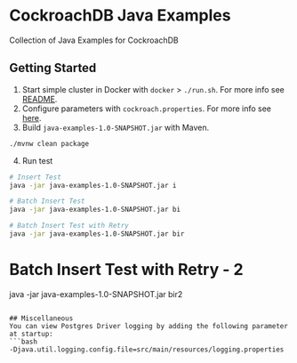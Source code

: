 # CockroachDB Java Examples
Collection of Java Examples for CockroachDB

## Getting Started

1) Start simple cluster in Docker with `docker` > `./run.sh`.  For more info see [README](docker/README.md).
2) Configure parameters with `cockroach.properties`.  For more info see [here](src/main/resources/cockroach.properties).
3) Build `java-examples-1.0-SNAPSHOT.jar` with Maven.  
```bash
./mvnw clean package
```
4) Run test
```bash
# Insert Test
java -jar java-examples-1.0-SNAPSHOT.jar i

# Batch Insert Test
java -jar java-examples-1.0-SNAPSHOT.jar bi

# Batch Insert Test with Retry
java -jar java-examples-1.0-SNAPSHOT.jar bir
```
# Batch Insert Test with Retry - 2
java -jar java-examples-1.0-SNAPSHOT.jar bir2
```

## Miscellaneous
You can view Postgres Driver logging by adding the following parameter at startup:
```bash
-Djava.util.logging.config.file=src/main/resources/logging.properties
```

